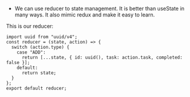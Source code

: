 - We can use reducer to state management. It is better than useState in many ways. It also mimic redux and make it easy to learn. 

This is our reducer:
```
import uuid from "uuid/v4";
const reducer = (state, action) => {
  switch (action.type) {
    case "ADD":
      return [...state, { id: uuid(), task: action.task, completed: false }];
    default:
      return state;
  }
};
export default reducer;
```


